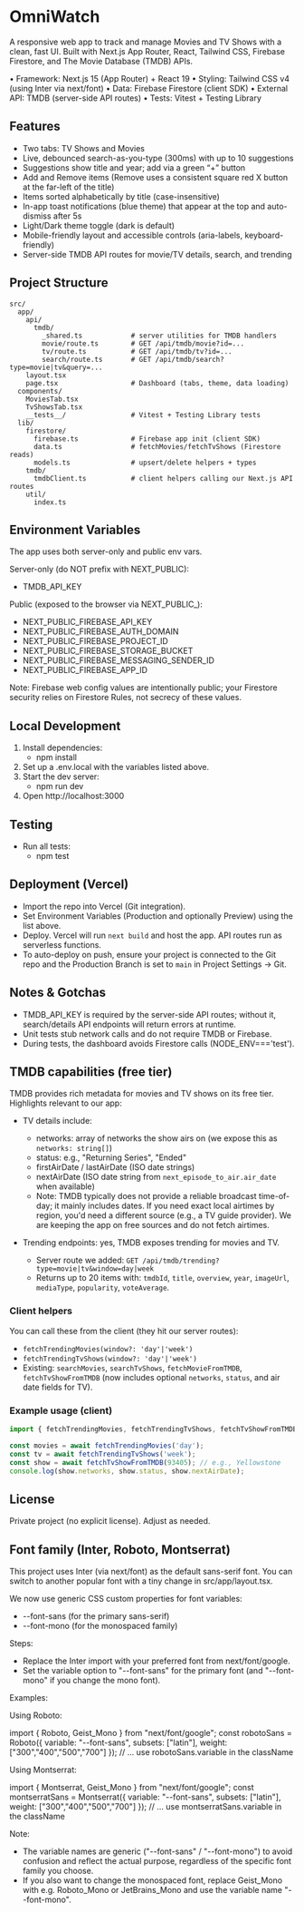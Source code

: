 # OmniWatch

A responsive web app to track and manage Movies and TV Shows with a clean, fast UI. Built with Next.js App Router, React, Tailwind CSS, Firebase Firestore, and The Movie Database (TMDB) APIs.

• Framework: Next.js 15 (App Router) + React 19
• Styling: Tailwind CSS v4 (using Inter via next/font)
• Data: Firebase Firestore (client SDK)
• External API: TMDB (server-side API routes)
• Tests: Vitest + Testing Library

## Features
- Two tabs: TV Shows and Movies
- Live, debounced search-as-you-type (300ms) with up to 10 suggestions
- Suggestions show title and year; add via a green “+” button
- Add and Remove items (Remove uses a consistent square red X button at the far-left of the title)
- Items sorted alphabetically by title (case-insensitive)
- In-app toast notifications (blue theme) that appear at the top and auto-dismiss after 5s
- Light/Dark theme toggle (dark is default)
- Mobile-friendly layout and accessible controls (aria-labels, keyboard-friendly)
- Server-side TMDB API routes for movie/TV details, search, and trending

## Project Structure
```
src/
  app/
    api/
      tmdb/
        _shared.ts            # server utilities for TMDB handlers
        movie/route.ts        # GET /api/tmdb/movie?id=...
        tv/route.ts           # GET /api/tmdb/tv?id=...
        search/route.ts       # GET /api/tmdb/search?type=movie|tv&query=...
    layout.tsx
    page.tsx                  # Dashboard (tabs, theme, data loading)
  components/
    MoviesTab.tsx
    TvShowsTab.tsx
    __tests__/                # Vitest + Testing Library tests
  lib/
    firestore/
      firebase.ts             # Firebase app init (client SDK)
      data.ts                 # fetchMovies/fetchTvShows (Firestore reads)
      models.ts               # upsert/delete helpers + types
    tmdb/
      tmdbClient.ts           # client helpers calling our Next.js API routes
    util/
      index.ts
```

## Environment Variables
The app uses both server-only and public env vars.

Server-only (do NOT prefix with NEXT_PUBLIC):
- TMDB_API_KEY

Public (exposed to the browser via NEXT_PUBLIC_):
- NEXT_PUBLIC_FIREBASE_API_KEY
- NEXT_PUBLIC_FIREBASE_AUTH_DOMAIN
- NEXT_PUBLIC_FIREBASE_PROJECT_ID
- NEXT_PUBLIC_FIREBASE_STORAGE_BUCKET
- NEXT_PUBLIC_FIREBASE_MESSAGING_SENDER_ID
- NEXT_PUBLIC_FIREBASE_APP_ID

Note: Firebase web config values are intentionally public; your Firestore security relies on Firestore Rules, not secrecy of these values.

## Local Development
1. Install dependencies:
   - npm install
2. Set up a .env.local with the variables listed above.
3. Start the dev server:
   - npm run dev
4. Open http://localhost:3000

## Testing
- Run all tests:
  - npm test

## Deployment (Vercel)
- Import the repo into Vercel (Git integration).
- Set Environment Variables (Production and optionally Preview) using the list above.
- Deploy. Vercel will run `next build` and host the app. API routes run as serverless functions.
- To auto-deploy on push, ensure your project is connected to the Git repo and the Production Branch is set to `main` in Project Settings → Git.

## Notes & Gotchas
- TMDB_API_KEY is required by the server-side API routes; without it, search/details API endpoints will return errors at runtime.
- Unit tests stub network calls and do not require TMDB or Firebase.
- During tests, the dashboard avoids Firestore calls (NODE_ENV==='test').

## TMDB capabilities (free tier)
TMDB provides rich metadata for movies and TV shows on its free tier. Highlights relevant to our app:

- TV details include:
  - networks: array of networks the show airs on (we expose this as `networks: string[]`)
  - status: e.g., "Returning Series", "Ended"
  - firstAirDate / lastAirDate (ISO date strings)
  - nextAirDate (ISO date string from `next_episode_to_air.air_date` when available)
  - Note: TMDB typically does not provide a reliable broadcast time-of-day; it mainly includes dates. If you need exact local airtimes by region, you'd need a different source (e.g., a TV guide provider). We are keeping the app on free sources and do not fetch airtimes.

- Trending endpoints: yes, TMDB exposes trending for movies and TV.
  - Server route we added: `GET /api/tmdb/trending?type=movie|tv&window=day|week`
  - Returns up to 20 items with: `tmdbId`, `title`, `overview`, `year`, `imageUrl`, `mediaType`, `popularity`, `voteAverage`.

### Client helpers
You can call these from the client (they hit our server routes):

- `fetchTrendingMovies(window?: 'day'|'week')`
- `fetchTrendingTvShows(window?: 'day'|'week')`
- Existing: `searchMovies`, `searchTvShows`, `fetchMovieFromTMDB`, `fetchTvShowFromTMDB` (now includes optional `networks`, `status`, and air date fields for TV).

### Example usage (client)
```ts
import { fetchTrendingMovies, fetchTrendingTvShows, fetchTvShowFromTMDB } from '@/lib/tmdb/tmdbClient';

const movies = await fetchTrendingMovies('day');
const tv = await fetchTrendingTvShows('week');
const show = await fetchTvShowFromTMDB(93405); // e.g., Yellowstone
console.log(show.networks, show.status, show.nextAirDate);
```

## License
Private project (no explicit license). Adjust as needed.


## Font family (Inter, Roboto, Montserrat)

This project uses Inter (via next/font) as the default sans-serif font. You can switch to another popular font with a tiny change in src/app/layout.tsx.

We now use generic CSS custom properties for font variables:
- --font-sans (for the primary sans-serif)
- --font-mono (for the monospaced family)

Steps:
- Replace the Inter import with your preferred font from next/font/google.
- Set the variable option to "--font-sans" for the primary font (and "--font-mono" if you change the mono font).

Examples:

Using Roboto:

import { Roboto, Geist_Mono } from "next/font/google";
const robotoSans = Roboto({ variable: "--font-sans", subsets: ["latin"], weight: ["300","400","500","700"] });
// ... use robotoSans.variable in the <body> className

Using Montserrat:

import { Montserrat, Geist_Mono } from "next/font/google";
const montserratSans = Montserrat({ variable: "--font-sans", subsets: ["latin"], weight: ["300","400","500","700"] });
// ... use montserratSans.variable in the <body> className

Note:
- The variable names are generic ("--font-sans" / "--font-mono") to avoid confusion and reflect the actual purpose, regardless of the specific font family you choose.
- If you also want to change the monospaced font, replace Geist_Mono with e.g. Roboto_Mono or JetBrains_Mono and use the variable name "--font-mono".
